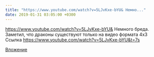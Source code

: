 ```yaml
---
title: "https://www.youtube.com/watch?v=5LJvKxe-bYU& Немно..."
date: 2019-01-31 03:05:00 +0300
---
```


https://www.youtube.com/watch?v=5LJvKxe-bYU& Немного бреда. Заметил, что драконы существуют только на видео формата 4х3
Ссылка
https://www.youtube.com/watch?v=5LJvKxe-bYU&t=7s

[Вложение](https://www.youtube.com/watch?v=5LJvKxe-bYU&t=7s)
